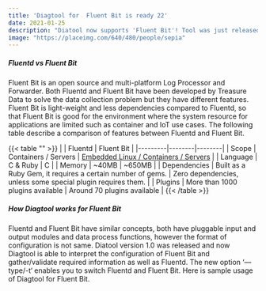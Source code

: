 ```yaml
---
title: 'Diagtool for  Fluent Bit is ready 22'
date: 2021-01-25
description: "Diatool now supports 'Fluent Bit'! Tool was just released as v.1.0, and now you can automate your troubleshooting process for both Fluentd and Fluent Bit."
image: "https://placeimg.com/640/480/people/sepia"
---
```


##### Fluentd vs Fluent Bit

Fluent Bit is an open source and multi-platform Log Processor and Forwarder. Both Fluentd and Fluent Bit have been developed by Treasure Data to solve the data collection problem but they have different features. Fluent Bit is light-weight and less dependencies compared to Fluentd, so that Fluent Bit is good for the environment where the system resource for applications are limited such as container and IoT use cases. The following table describe a comparison of features between Fluentd and Fluent Bit.

{{< table "" >}}
|         | Fluentd | Fluent Bit |
|---------|--------|--------|
| Scope     | Containers / Servers   | [Embedded Linux / Containers / Servers](#)   |
| Language     | C & Ruby   | C   |
| Memory | ~40MB  | ~650MB  |
| Dependencies | Built as a Ruby Gem, it requires a certain number of gems.  | Zero dependencies, unless some special plugin requires them.   |
| Plugins | More than 1000 plugins available  | Around 70 plugins available   |
{{< /table >}}

##### How Diagtool works for Fluent Bit

Fluentd and Fluent Bit have similar concepts, both have pluggable input and output modules and data process functions, however the format of configuration is not same. Diatool version 1.0 was released and now Diagtool is able to interpret the configuration of Fluent Bit and gather/validate required information as well as Fluentd. The new option ‘—type/-t‘ enables you to switch Fluentd and Fluent Bit. Here is sample usage of Diagtool for Fluent Bit.